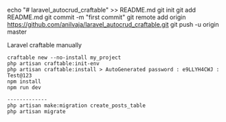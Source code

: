 echo "# laravel_autocrud_craftable" >> README.md
git init
git add README.md
git commit -m "first commit"
git remote add origin https://github.com/anilvaja/laravel_autocrud_craftable.git
git push -u origin master


Laravel craftable manually


	craftable new --no-install my_project
	php artisan craftable:init-env
	php artisan craftable:install > AutoGenerated password : e9LLYH4CWJ : Test@123
	npm install
	npm run dev
	
	-------------
	php artisan make:migration create_posts_table
	php artisan migrate